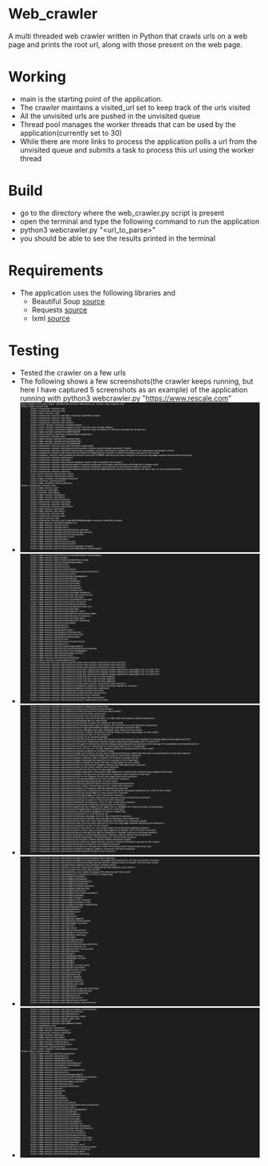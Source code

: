 # Web_crawler
A multi threaded web crawler written in Python that crawls urls on a web page and prints the root url, along with those present on the web page.

# Working
- main is the starting point of the application.
- The crawler maintains a visited_url set to keep track of the urls visited
- All the unvisited urls are pushed in the unvisited queue
- Thread pool manages the worker threads that can be used by the application(currently set to 30)
- While there are more links to process the application polls a url from the unvisited queue and submits a task to process this url using the worker thread

# Build
- go to the directory where the web_crawler.py script is present
- open the terminal and type the following command to run the application
- python3 webcrawler.py "<url_to_parse>"
- you should be able to see the results printed in the terminal

# Requirements
- The application uses the following libraries and 
  - Beautiful Soup [source](https://www.crummy.com/software/BeautifulSoup/bs4/doc/) 
  - Requests [source](https://requests.readthedocs.io/en/master/)
  - lxml [source](https://pypi.org/project/lxml/)

# Testing
- Tested the crawler on a few urls
- The following shows a few screenshots(the crawler keeps running, but here I have captured 5 screenshots as an example) of the application running with python3 webcrawler.py "https://www.rescale.com"
- ![alt text](https://github.com/aman-bhatia94/web_crawler_screenshots/blob/master/scrrenshots/screenshot1.png)
- ![alt text](https://github.com/aman-bhatia94/web_crawler_screenshots/blob/master/scrrenshots/screenshot2.png)
- ![alt text](https://github.com/aman-bhatia94/web_crawler_screenshots/blob/master/scrrenshots/screenshot3.png)
- ![alt text](https://github.com/aman-bhatia94/web_crawler_screenshots/blob/master/scrrenshots/screenshot4.png)
- ![alt text](https://github.com/aman-bhatia94/web_crawler_screenshots/blob/master/scrrenshots/screenshot5.png)

